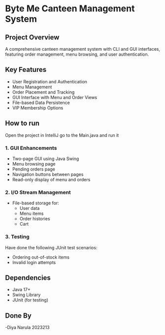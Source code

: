 
# Byte Me Canteen Management System

## Project Overview
A comprehensive canteen management system with CLI and GUI interfaces, featuring order management, menu browsing, and user authentication.

## Key Features
- User Registration and Authentication
- Menu Management
- Order Placement and Tracking
- GUI Interface with Menu and Order Views
- File-based Data Persistence
- VIP Membership Options

## How to run

Open the project in IntelliJ
go to the Main.java
and run it


### 1. GUI Enhancements
- Two-page GUI using Java Swing
- Menu browsing page
- Pending orders page
- Navigation buttons between pages
- Read-only display of menu and orders

### 2. I/O Stream Management
- File-based storage for:
  - User data
  - Menu items
  - Order histories
  - Cart

### 3. Testing
Have done the following JUnit test scenarios:
- Ordering out-of-stock items
- Invalid login attempts


## Dependencies
- Java 17+
- Swing Library
- JUnit (for testing)

## Done By
-Diya Narula 2023213
